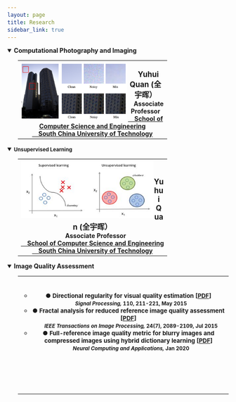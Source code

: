 ```yaml
---
layout: page
title: Research
sidebar_link: true
---
```

<!--
<details open="">
<summary><strong>Past research projects </strong></summary>
<ul>
<li>2007.01&#8211;2019.12, <strong>Research on Texture Analysis Based on Sparse Expression and Gap Degree Description</strong>, National Natural Science Youth Fund Project (61602184)</li>
<li>2007.05&#8211;2019.05, <strong>Research on Key Technologies of Discriminant Sparse Coding</strong>, Guangdong Provincial Natural Science Foundation Free Project (2017A030313376)</li>
<li>2007.05&#8211;2019.04, <strong>Video super-resolution enhancement technology under haze and rain</strong>, Guangzhou Science and Technology Plan General Project (201707010147)</li>
</ul>
</details>
-->
<details open="">
<summary><strong>Computational Photography and Imaging </strong></summary>
<ul>
<table>
<tbody>
<tr>
<th>
<img src="https://github.com/Dofboom/Dofboom.github.io/raw/master/images/com.png" alt="" height="130" align="left" /><br />
<span style="font-size: 120%;"><strong> &ensp; Yuhui Quan</strong> (全宇晖） </span><br />
<span style="font-size: 100%;">&ensp; &nbsp;Associate Professor <a href="http://www2.scut.edu.cn/cs/"><br>&ensp;&nbsp;&nbsp;School of Computer Science and Engineering</a></span><br />
<span style="font-size: 100%;"> <a href="https://www.scut.edu.cn">&ensp;&nbsp; South China University of Technology</a><br />
</span></th>
</tr>
</tbody>
</table>
</ul>
</details>

<details open="">
<summary><strong><small>Unsupervised Learning</small></strong></summary>
<ul>
<table>
<tbody>
<tr>
<th>
<img src="https://github.com/Dofboom/Dofboom.github.io/raw/master/images/unsup.jpg" alt="" height="130" align="left" /><br />
<span style="font-size: 120%;"><strong> &ensp; Yuhui Quan</strong> (全宇晖） </span><br />
<span style="font-size: 100%;">&ensp; &nbsp;Associate Professor <a href="http://www2.scut.edu.cn/cs/"><br>&ensp;&nbsp;&nbsp;School of Computer Science and Engineering</a></span><br />
<span style="font-size: 100%;"> <a href="https://www.scut.edu.cn">&ensp;&nbsp; South China University of Technology</a><br />
</span></th>
</tr>
</tbody>
</table>
</ul>
</details>

<details open="">
<summary><strong>Image Quality Assessment</strong></summary>
<ul>
<table>
<tbody>
<tr>
<th>
<img src="https://github.com/Dofboom/Dofboom.github.io/raw/master/images/ass.jpg" alt="" height="260" align="left" /><br />
<ul >
<li><span style="font-size: 95%;"><strong>● Directional regularity for visual quality estimation</strong> [<a href="https://github.com/Dofboom/Dofboom.github.io/raw/master/papers/2015/Directional%20regularity%20for%20visual%20quality%20estimation.pdf" download="github23">PDF</a>] </span><br />
<span><small><em>&ensp;&ensp;Signal Processing,</em> 110, 211-221, May 2015</small></span>
</li>
<li><span style="font-size: 95%;"><strong>● Fractal analysis for reduced reference image quality assessment</strong> [<a href="https://github.com/Dofboom/Dofboom.github.io/raw/master/papers/2015/Fractal%20Analysis%20for%20Reduced%20Reference%20Image%20Quality%20Assessment.pdf" download="github22">PDF</a>] </span><br />
<span><small><em>&ensp;&ensp;IEEE Transactions on Image Processing,</em> 24(7), 2089-2109, Jul 2015</small></span>
</li>
<li><span style="font-size: 95%;"><strong>● Full-reference image quality metric for blurry images and compressed images using hybrid dictionary learning</strong> [<a href="https://github.com/Dofboom/Dofboom.github.io/raw/master/papers/2019/Full-Reference%20Image%20Quality%20Metric%20for%20Blurry%20Images%20and%20Compressed%20Images%20using%20Hybrid%20Dictionary%20Learning.pdf" download="github">PDF</a>] </span><br />
<span><small><em>&ensp;&ensp;Neural Computing and Applications, </em>Jan 2020</small></span></li>
</ul>
</th>
</tr>
</tbody>
</table>
</ul>
</details>
